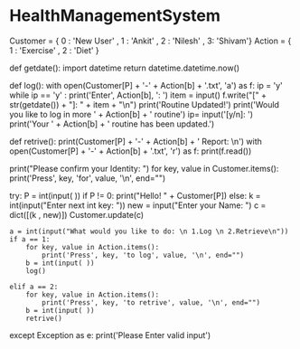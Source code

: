 # HealthManagementSystem

				
Customer = { 0 : 'New User' ,  1 : 'Ankit' ,  2 : 'Nilesh' ,  3: 'Shivam'}
Action = { 1 : 'Exercise' , 2 : 'Diet' }

def getdate():
	import datetime
	return datetime.datetime.now()
	
def log():
	with open(Customer[P] + '-' + Action[b] + '.txt', 'a') as f:
		ip = 'y'
		while ip == 'y' :
			print('Enter', Action[b], ': ')
			item = input()
			f.write("[" + str(getdate()) + "]: " + item + "\n")
			print('Routine Updated!')
			print('Would you like to log in more ' + Action[b] + ' routine')
			ip= input('[y/n]: ')
		print('Your ' + Action[b] + ' routine has been updated.')

def retrive():
	print(Customer[P] + '-' + Action[b] + ' Report: \n')
	with open(Customer[P] + '-' + Action[b] + '.txt', 'r') as f:
		print(f.read())
		
				
print("Please confirm your Identity: ")
for key, value in Customer.items():
	print('Press', key, 'for', value, '\n', end="")
	
try:
	P = int(input( ))
	if P != 0:
		print("Hello! " + Customer[P])
	else:
		k = int(input("Enter next int key: "))
		new = input("Enter your Name: ")
		c = dict([(k , new)])
		Customer.update(c)
			
	a = int(input("What would you like to do: \n 1.Log \n 2.Retrieve\n"))
	if a == 1:
		for key, value in Action.items():
			print('Press', key, 'to log', value, '\n', end="")
		b = int(input( ))
		log()
		
	elif a == 2:
		for key, value in Action.items():
			print('Press', key, 'to retrive', value, '\n', end="")
		b = int(input( ))
		retrive()
except Exception as e:
	print('Please Enter valid input')
	
